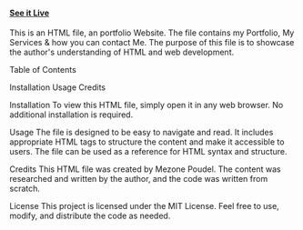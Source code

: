 #### [See it Live](https://mezonehere.vercel.app)
This is an HTML file, an portfolio Website. The file contains my Portfolio, My Services & how you can contact Me. The purpose of this file is to showcase the author's understanding of HTML and web development.

Table of Contents

Installation Usage Credits

Installation To view this HTML file, simply open it in any web browser. No additional installation is required.

Usage The file is designed to be easy to navigate and read. It includes appropriate HTML tags to structure the content and make it accessible to users. The file can be used as a reference for HTML syntax and structure.

Credits This HTML file was created by Mezone Poudel. The content was researched and written by the author, and the code was written from scratch.

License This project is licensed under the MIT License. Feel free to use, modify, and distribute the code as needed.
